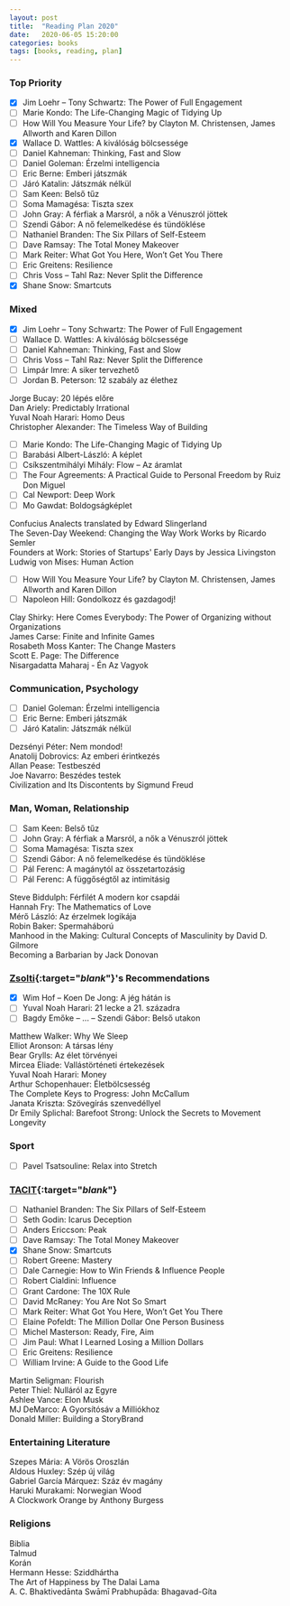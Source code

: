 ```yaml
---
layout: post
title:  "Reading Plan 2020"
date:   2020-06-05 15:20:00
categories: books
tags: [books, reading, plan]
---
```


### Top Priority

- [x] Jim Loehr – Tony Schwartz: The Power of Full Engagement
- [ ] Marie Kondo: The Life-Changing Magic of Tidying Up
- [ ] How Will You Measure Your Life? by Clayton M. Christensen, James Allworth and Karen Dillon
- [x] Wallace D. Wattles: A kiválóság bölcsessége
- [ ] Daniel Kahneman: Thinking, Fast and Slow
- [ ] Daniel Goleman: Érzelmi intelligencia
- [ ] Eric Berne: Emberi játszmák
- [ ] Járó Katalin: Játszmák nélkül
- [ ] Sam Keen: Belső tűz
- [ ] Soma Mamagésa: Tiszta szex
- [ ] John Gray: A férfiak a Marsról, a nők a Vénuszról jöttek
- [ ] Szendi Gábor: A nő felemelkedése és tündöklése
- [ ] Nathaniel Branden: The Six Pillars of Self-Esteem
- [ ] Dave Ramsay: The Total Money Makeover
- [ ] Mark Reiter: What Got You Here, Won’t Get You There
- [ ] Eric Greitens: Resilience
- [ ] Chris Voss – Tahl Raz: Never Split the Difference
- [x] Shane Snow: Smartcuts

### Mixed

- [x] Jim Loehr – Tony Schwartz: The Power of Full Engagement
- [ ] Wallace D. Wattles: A kiválóság bölcsessége
- [ ] Daniel Kahneman: Thinking, Fast and Slow
- [ ] Chris Voss – Tahl Raz: Never Split the Difference
- [ ] Limpár Imre: A siker tervezhető
- [ ] Jordan B. Peterson: 12 szabály az élethez

Jorge Bucay: 20 lépés előre  
Dan Ariely: Predictably Irrational  
Yuval Noah Harari: Homo ​Deus  
Christopher Alexander: The Timeless Way of Building  

- [ ] Marie Kondo: The Life-Changing Magic of Tidying Up
- [ ] Barabási Albert-László: A képlet
- [ ] Csíkszentmihályi Mihály: Flow – Az áramlat
- [ ] The Four Agreements: A Practical Guide to Personal Freedom by Ruiz Don Miguel
- [ ] Cal Newport: Deep Work
- [ ] Mo Gawdat: Boldogságképlet

Confucius Analects translated by Edward Slingerland  
The Seven-Day Weekend: Changing the Way Work Works by Ricardo Semler  
Founders at Work: Stories of Startups' Early Days by Jessica Livingston  
Ludwig von Mises: Human Action  

- [ ] How Will You Measure Your Life? by Clayton M. Christensen, James Allworth and Karen Dillon
- [ ] Napoleon Hill: Gondolkozz és gazdagodj!

Clay Shirky: Here Comes Everybody: The Power of Organizing without Organizations  
James Carse: Finite and Infinite Games  
Rosabeth Moss Kanter: The Change Masters  
Scott E. Page: The Difference  
Nisargadatta Maharaj - Én Az Vagyok  

### Communication, Psychology

- [ ] Daniel Goleman: Érzelmi intelligencia
- [ ] Eric Berne: Emberi játszmák
- [ ] Járó Katalin: Játszmák nélkül

Dezsényi Péter: Nem mondod!  
Anatolij Dobrovics: Az emberi érintkezés  
Allan Pease: Testbeszéd  
Joe Navarro: Beszédes testek  
Civilization and Its Discontents by Sigmund Freud  

### Man, Woman, Relationship

- [ ] Sam Keen: Belső tűz
- [ ] John Gray: A férfiak a Marsról, a nők a Vénuszról jöttek
- [ ] Soma Mamagésa: Tiszta szex
- [ ] Szendi Gábor: A nő felemelkedése és tündöklése
- [ ] Pál Ferenc: A magánytól az összetartozásig
- [ ] Pál Ferenc: A függőségtől az intimitásig

Steve Biddulph: Férfilét A modern kor csapdái  
Hannah Fry: The Mathematics of Love  
Mérő László: Az érzelmek logikája  
Robin Baker: Spermaháború  
Manhood in the Making: Cultural Concepts of Masculinity by David D. Gilmore  
Becoming a Barbarian by Jack Donovan  

### [Zsolti][Zsolti]{:target="_blank_"}'s Recommendations

- [x] Wim Hof – Koen De Jong: A jég hátán is
- [ ] Yuval Noah Harari: 21 lecke a 21. századra
- [ ] Bagdy Emőke – ... – Szendi Gábor: Belső utakon

Matthew Walker: Why We Sleep  
Elliot Aronson: A társas lény  
Bear Grylls: Az élet törvényei  
Mircea Eliade: Vallástörténeti értekezések  
Yuval Noah Harari: Money  
Arthur Schopenhauer: Életbölcsesség  
The Complete Keys to Progress: John McCallum  
Janata Kriszta: Szövegírás szenvedéllyel  
Dr Emily Splichal: Barefoot Strong: Unlock the Secrets to Movement Longevity  

### Sport

- [ ] Pavel Tsatsouline: Relax into Stretch

### [TACIT][TACIT]{:target="_blank_"}

- [ ] Nathaniel Branden: The Six Pillars of Self-Esteem
- [ ] Seth Godin: Icarus Deception
- [ ] Anders Ericcson: Peak
- [ ] Dave Ramsay: The Total Money Makeover
- [x] Shane Snow: Smartcuts
- [ ] Robert Greene: Mastery
- [ ] Dale Carnegie: How to Win Friends & Influence People
- [ ] Robert Cialdini: Influence
- [ ] Grant Cardone: The 10X Rule
- [ ] David McRaney: You Are Not So Smart
- [ ] Mark Reiter: What Got You Here, Won’t Get You There
- [ ] Elaine Pofeldt: The Million Dollar One Person Business
- [ ] Michel Masterson: Ready, Fire, Aim
- [ ] Jim Paul: What I Learned Losing a Million Dollars
- [ ] Eric Greitens: Resilience
- [ ] William Irvine: A Guide to the Good Life

Martin Seligman: Flourish  
Peter Thiel: Nulláról az Egyre  
Ashlee Vance: Elon Musk  
MJ DeMarco: A Gyorsítósáv a Milliókhoz  
Donald Miller: Building a StoryBrand  

### Entertaining Literature

Szepes Mária: A Vörös Oroszlán  
Aldous Huxley: Szép új világ  
Gabriel García Márquez: Száz év magány  
Haruki Murakami: Norwegian Wood  
A Clockwork Orange by Anthony Burgess  

### Religions

Biblia  
Talmud  
Korán  
Hermann Hesse: Sziddhártha  
The Art of Happiness by The Dalai Lama  
A. C. Bhaktivedānta Swāmī Prabhupāda: Bhagavad-Gíta  

[Zsolti]: http://confidenceandpower.hu/edzo/galba-zsolt/
[TACIT]:  https://www.tacitproject.hu/30-konyv-ami-boldogabba-gazdagabba-es-okosabba-tett/